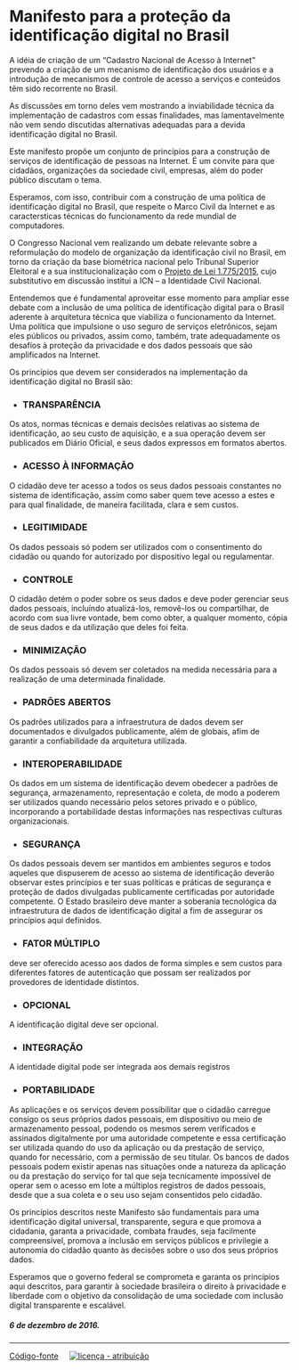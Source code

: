 # Manifesto para a proteção da identificação digital no Brasil

A idéia de criação de um “Cadastro Nacional de Acesso à Internet” prevendo a criação de um mecanismo de identificação dos usuários e a introdução de mecanismos de controle de acesso a serviços e conteúdos têm sido recorrente no Brasil.

As discussões em torno deles vem mostrando a inviabilidade técnica da implementação de cadastros com essas finalidades, mas lamentavelmente não vem sendo discutidas alternativas adequadas para a devida identificação digital no Brasil.

Este manifesto propõe um conjunto de princípios para a construção de serviços de identificação de pessoas na Internet. É um convite para que cidadãos, organizações da sociedade civil, empresas, além do poder público discutam o tema.

Esperamos, com isso, contribuir com a construção de uma política de identificação digital no Brasil, que respeite o Marco Civil da Internet e as caractersticas técnicas do funcionamento da rede mundial de computadores.

O Congresso Nacional vem realizando um debate relevante sobre a reformulação do modelo de organização da identificação civil no Brasil,  em torno da criação da base biométrica nacional pelo Tribunal Superior Eleitoral e a sua institucionalização com o [Projeto de Lei 1.775/2015](http://www.lexml.gov.br/urn/urn:lex:br:camara.deputados:projeto.lei;pl:2015-06-01;1775), cujo substitutivo em discussão institui a ICN – a Identidade Civil Nacional. 

Entendemos que é fundamental aproveitar esse momento para ampliar esse debate com a inclusão de uma política de identificação digital para o Brasil aderente à arquitetura técnica que viabiliza o funcionamento da Internet. Uma política que impulsione o uso seguro de serviços eletrônicos, sejam eles públicos ou privados, assim como, também, trate adequadamente os desafios à proteção da privacidade e dos dados pessoais que são amplificados na Internet.

Os princípios que devem ser considerados na implementação da identificação digital no Brasil são:

  * ### TRANSPARÊNCIA
Os atos, normas técnicas e demais decisões relativas ao sistema de identificação, ao seu custo de aquisição, e a sua operação devem ser publicados em Diário Oficial, e seus dados expressos em formatos abertos.

  * ### ACESSO À INFORMAÇÃO
O cidadão deve ter acesso a todos os seus dados pessoais constantes no sistema de identificação, assim como saber quem teve acesso a estes e para qual finalidade, de maneira facilitada, clara e sem custos.

  * ### LEGITIMIDADE
Os dados pessoais só podem ser utilizados com o consentimento do cidadão ou quando for autorizado por dispositivo legal ou regulamentar.

  * ### CONTROLE
O cidadão detém o poder sobre os seus dados e deve poder gerenciar seus dados pessoais, incluíndo atualizá-los, removê-los ou compartilhar, de acordo com sua livre vontade, bem como obter, a qualquer momento, cópia de seus dados e da utilização que deles foi feita.

  * ### MINIMIZAÇÃO 
Os dados pessoais só devem ser coletados na medida necessária para a realização de uma determinada finalidade.

  * ### PADRÕES ABERTOS 
Os padrões utilizados para a infraestrutura de dados devem ser documentados e divulgados publicamente, além de globais, afim de garantir a confiabilidade da arquitetura utilizada.

  * ### INTEROPERABILIDADE 
Os dados em um sistema de identificação devem obedecer a padrões de segurança, armazenamento, representação e coleta, de modo a poderem ser utilizados quando necessário pelos setores privado e o público, incorporando a portabilidade destas informações nas respectivas culturas organizacionais.

  * ### SEGURANÇA
Os dados pessoais devem ser mantidos em ambientes seguros e todos aqueles que dispuserem de acesso ao sistema de identificação deverão observar estes princípios e ter suas políticas e práticas de segurança e proteção de dados divulgadas publicamente certificadas por autoridade competente.
O Estado brasileiro deve manter a soberania tecnológica da infraestrutura de dados de identificação digital a fim de assegurar os princípios aqui definidos.

  * ### FATOR MÚLTIPLO 
deve ser oferecido acesso aos dados de forma simples e sem custos para diferentes fatores de autenticação que possam ser realizados por provedores de identidade distintos.

  * ### OPCIONAL 
A identificação digital deve ser opcional.

  * ### INTEGRAÇÃO 
A identidade digital pode ser integrada aos demais registros

  * ### PORTABILIDADE
As aplicações e os serviços devem possibilitar que o cidadão carregue consigo os seus próprios dados pessoais, em dispositivo ou meio de armazenamento pessoal, podendo os mesmos serem verificados e assinados digitalmente por uma autoridade competente e essa certificação ser utilizada quando do uso da aplicação ou da prestação de serviço, quando for necessário, com a permissão de seu titular. Os bancos de dados pessoais podem existir apenas nas situações onde a natureza da aplicação ou da prestação do serviço for tal que seja tecnicamente impossível de operar sem o acesso em lote a múltiplos registros de dados pessoais, desde que a sua coleta e o seu uso sejam consentidos pelo cidadão.

Os princípios descritos neste Manifesto são fundamentais para uma identificação digital universal, transparente, segura e que promova a cidadania, garanta a privacidade, combata fraudes, seja facilmente compreensível, promova a inclusão em serviços públicos e privilegie a autonomia do cidadão quanto às decisões sobre o uso dos seus próprios dados. 

Esperamos que o governo federal se comprometa e garanta os princípios aqui descritos, para garantir à sociedade brasileira o direito à privacidade e liberdade com o objetivo da consolidação de uma sociedade com inclusão digital transparente e escalável.

##### 6 de dezembro de 2016.

---

[Código-fonte](https://github.com/okfn-brasil/identidade-digital) &#160;&#160;  [![licença - atribuição](https://upload.wikimedia.org/wikipedia/commons/thumb/1/16/CC-BY_icon.svg/88px-CC-BY_icon.svg.png)](https://creativecommons.org/licenses/by/3.0/deed.pt_BR)
